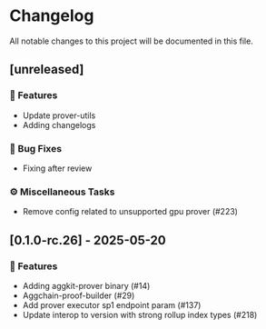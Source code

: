 # Changelog

All notable changes to this project will be documented in this file.

## [unreleased]

### 🚀 Features

- Update prover-utils
- Adding changelogs

### 🐛 Bug Fixes

- Fixing after review

### ⚙️ Miscellaneous Tasks

- Remove config related to unsupported gpu prover (#223)

## [0.1.0-rc.26] - 2025-05-20

### 🚀 Features

- Adding aggkit-prover binary (#14)
- Aggchain-proof-builder (#29)
- Add prover executor sp1 endpoint param (#137)
- Update interop to version with strong rollup index types (#218)

<!-- generated by git-cliff -->
